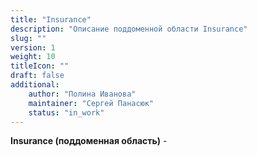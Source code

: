 ```yaml
---
title: "Insurance"
description: "Описание поддоменной области Insurance"
slug: ""
version: 1
weight: 10
titleIcon: ""
draft: false
additional:
    author: "Полина Иванова"
    maintainer: "Сергей Панасюк"
    status: "in_work"
---
```


**Insurance (поддоменная область)** - 